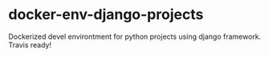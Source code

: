 # docker-env-django-projects
Dockerized devel environtment for python projects using django framework. Travis ready!
